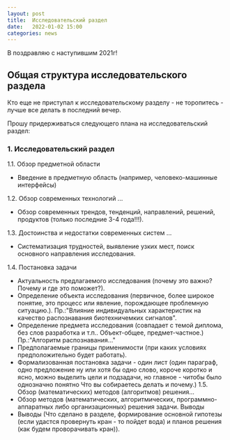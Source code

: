 ```yaml
---
layout: post
title:  Исследовательский раздел
date:   2022-01-02 15:00
categories: news
---
```


В поздравляю с наступившим 2021г!

## Общая структура исследовательского раздела

Кто еще не приступал к исследовательскому разделу - не торопитесь - лучше все делать в последний вечер.

Прошу придерживаться следующего плана на исследовательский раздел:

### 1. Исследовательский раздел
1.1. Обзор предметной области
  * Введение в предметную область (например, человеко-машинные интерфейсы)
  
1.2. Обзор современных технологий ...
  * Обзор современных трендов, тенденций, направлений, решений, продуктов (только последние 3-4 года!!!).
  
1.3. Достоинства и недостатки современных систем ...
  * Систематизация трудностей, выявление узких мест, поиск основного направления исследования.
  
1.4. Постановка задачи
  * Актуальность предлагаемого исследования (почему это важно? Почему и где это поможет?).
  * Определение объекта исследования (первичное, более широкое понятие, это процесс или явление, порождающее проблемную ситуацию.). Пр.:"Влияние индивидуальных характеристик на качество распознавания биотехничемких сигналов".
  * Определение предмета исследования (совпадает с темой диплома, без слов разработка и т.п.. Объект-общее, предмет-частное.) Пр.:"Алгоритм распознавания..."
  * Предполагаемые границы применимости (при каких условиях предположительно будет работать).
  * Формализованная постановка задачи - один лист (один параграф, одно предложение ну или хотя бы одно слово, короче коротко и ясно, можно выделить цели и подзадачи, но главное - читобы было однозначно понятно Что вы собираетесь делать и почему.)
1.5. Обзор (математических) методов (алгоритмов) решения...
  * Обзор методов (математических, алгоритмических, программно-аппаратных либо организационных) решения задачи.
Выводы
  * Выводы (Что сделано в разделе, формирование основной гипотезы (если удастся провернуть кран - то пойдет вода) и планов решения (как будем проворачивать кран)).
